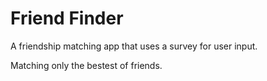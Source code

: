 # Friend Finder
A friendship matching app that uses a survey for user input.

Matching only the bestest of friends.

